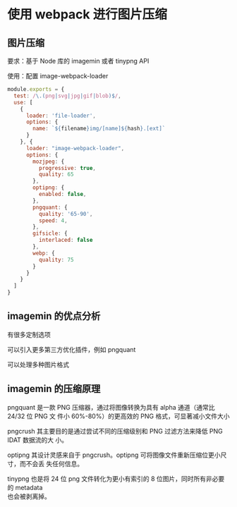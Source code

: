 # 使用 webpack 进行图片压缩

## 图片压缩

要求：基于 Node 库的 imagemin 或者 tinypng API

使用：配置 image-webpack-loader

```js
module.exports = {
  test: /\.(png|svg|jpg|gif|blob)$/,
  use: [
    {
      loader: 'file-loader',
      options: {
        name: `${filename}img/[name]${hash}.[ext]`
      }  
    }, {
      loader: "image-webpack-loader",
      options: {
        mozjpeg: {
          progressive: true,
          quality: 65
        },
        optipng: {
          enabled: false,
        },
        pngquant: {
          quality: '65-90',
          speed: 4,
        },
        gifsicle: {
          interlaced: false
        },
        webp: {
          quality: 75
        }
      }
    }
  ]
}
```

## imagemin 的优点分析

有很多定制选项

可以引入更多第三方优化插件，例如 pngquant

可以处理多种图片格式

## imagemin 的压缩原理

pngquant 是一款 PNG 压缩器，通过将图像转换为具有 alpha 通道（通常比 24/32 位 PNG 文
件小 60%-80%）的更高效的 PNG 格式，可显著减小文件大小

pngcrush 其主要目的是通过尝试不同的压缩级别和 PNG 过滤方法来降低 PNG IDAT 数据流的大
小。

optipng 其设计灵感来自于 pngcrush。optipng 可将图像文件重新压缩位更小尺寸，而不会丢
失任何信息。

tinypng 也是将 24 位 png 文件转化为更小有索引的 8 位图片，同时所有非必要的 metadata  
也会被剥离掉。

